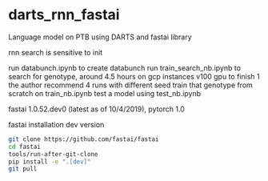 # darts_rnn_fastai

Language model on PTB using DARTS and fastai library

rnn search is sensitive to init
 
run databunch.ipynb to create databunch
run train_search_nb.ipynb to search for genotype, around 4.5 hours on gcp instances v100 gpu to finish 1
the author recommend 4 runs with different seed
train that genotype from scratch on train_nb.ipynb
test a model using test_nb.ipynb
 
fastai 1.0.52.dev0 (latest as of 10/4/2019), pytorch 1.0

fastai installation dev version

```bash
git clone https://github.com/fastai/fastai
cd fastai
tools/run-after-git-clone
pip install -e ".[dev]"
git pull 
```


